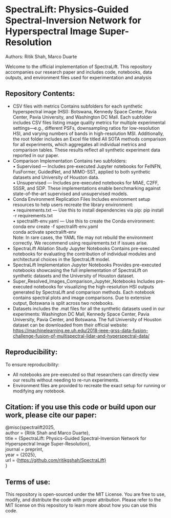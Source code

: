 # SpectraLift: Physics-Guided Spectral-Inversion Network for Hyperspectral Image Super-Resolution
Authors: Ritik Shah, Marco Duarte

Welcome to the official implementation of SpectraLift. This repository accompanies our research paper and includes code, notebooks, data outputs, and environment files used for experimentation and analysis

## Repository Contents:
- CSV files with metrics
  Contains subfolders for each synthetic hyperspectral image (HSI): Botswana, Kennedy Space Center, Pavia Center, Pavia University, and Washington DC Mall.
  Each subfolder includes CSV files listing image quality metrics for multiple experimental settings—e.g., different PSFs, downsampling ratios for low-resolution HSI, and varying numbers of bands in high-resolution MSI.
  Additionally, the root folder includes an Excel file titled All SOTA methods comparison for all experiments, which aggregates all individual metrics and comparison tables. These results reflect all synthetic experiment data reported in our paper.
- Comparison Implementation
  Contains two subfolders:  
  • Supervised — Includes pre-executed Jupyter notebooks for FeINFN, FusFormer, GuidedNet, and MIMO-SST, applied to both     synthetic datasets and University of Houston data.  
  • Unsupervised — Includes pre-executed notebooks for MIAE, C2FF, SSSR, and SDP.
  These implementations enable benchmarking against state-of-the-art supervised and unsupervised models.  
- Conda Environment Replication Files
  Includes environment setup resources to help users recreate the library environment:  
• requirements.txt — Use this to install dependencies via pip: pip install -r requirements.txt  
• spectralift-env.yaml — Use this to create the Conda environment:  
    conda env create -f spectralift-env.yaml  
    conda activate spectralift-env  
Note: In rare cases, the YAML file may not rebuild the environment correctly. We recommend using requirements.txt if issues arise.
- SpectraLift Ablation Study Jupyter Notebooks
  Contains pre-executed notebooks for evaluating the contribution of individual modules and architectural choices in the SpectraLift model.
- SpectraLift Implementation Jupyter Notebooks
  Provides pre-executed notebooks showcasing the full implementation of SpectraLift on synthetic datasets and the University of Houston dataset.
- Super_Resolved_Images_Comparison_Jupyter_Notebooks
  Includes pre-executed notebooks for visualizing the high-resolution HSI outputs generated by SpectraLift and comparison methods.
  Each notebook contains spectral plots and image comparisons. Due to extensive output, Botswana is split across two notebooks.
- Datasets includes the .mat files for all the synthetic datasets used in our experiments: Washington DC Mall, Kennedy Space Center, Pavia University, Pavia Center, and Botswana. The full University of Houston dataset can be downloaded from their official website: https://machinelearning.ee.uh.edu/2018-ieee-grss-data-fusion-challenge-fusion-of-multispectral-lidar-and-hyperspectral-data/

## Reproducibility:
To ensure reproducibility:
- All notebooks are pre-executed so that researchers can directly view our results without needing to re-run experiments.
- Environment files are provided to recreate the exact setup for running or modifying any notebook.

## Citation: if you use this code or build upon our work, please cite our paper:
  @misc{spectralift2025,  
  author       = {Ritik Shah and Marco Duarte},  
  title        = {SpectraLift: Physics-Guided Spectral-Inversion Network for Hyperspectral Image Super-Resolution},  
  journal      = preprint,  
  year         = {2025},  
  url          = {https://github.com/ritikgshah/SpectraLift}  
}

## Terms of use:
This repository is open-sourced under the MIT License. You are free to use, modify, and distribute the code with proper attribution. Please refer to the MIT license on this repository to learn more about how you can use this code.
